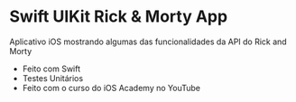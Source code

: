 # Swift UIKit Rick & Morty App

Aplicativo iOS mostrando algumas das funcionalidades da API do Rick and Morty

- Feito com Swift
- Testes Unitários
- Feito com o curso do iOS Academy no YouTube